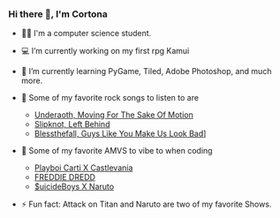 ### Hi there 👋, I'm Cortona


- 👨‍🎓 I'm a computer science student.
- 💻 I’m currently working on my first rpg Kamui
- 🌱 I’m currently learning PyGame, Tiled, Adobe Photoshop, and much more.
- 🎸 Some of my favorite rock songs to listen to are
    - [Underaoth, Moving For The Sake Of Motion](https://youtu.be/iq596Y2Fa1E)
    - [Slipknot, Left Behind](https://youtu.be/D1jQKpse7Yw)
    - [Blessthefall, Guys Like You Make Us Look Bad](https://youtu.be/KRDx2M9jXMA)]

- 🎵 Some of my favorite AMVS to vibe to when coding
    - [Playboi Carti X Castlevania](https://youtu.be/x71ZfTqxaxQ)
    - [FREDDIE DREDD](https://youtu.be/9AOmAa96Fb4)
    - [$uicideBoys X Naruto](https://youtu.be/qnTlTrA3T2A)

- ⚡ Fun fact: Attack on Titan and Naruto are two of my favorite Shows.

<!--
**Cortona1/Cortona1** is a ✨ _special_ ✨ repository because its `README.md` (this file) appears on your GitHub profile.

Here are some ideas to get you started:

- 🔭 I’m currently working on ...
- 🌱 I’m currently learning ...
- 👯 I’m looking to collaborate on ...
- 🤔 I’m looking for help with ...
- 💬 Ask me about ...
- 📫 How to reach me: ...
- 😄 Pronouns: ...
- ⚡ Fun fact: ...
-->
